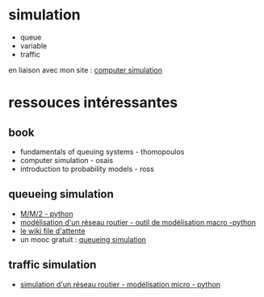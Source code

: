 # simulation

* queue
* variable
* traffic

en liaison avec mon site : [computer simulation](https://xn--petitfut-i1a.com/computer-simulation/)

# ressouces intéressantes

## book
* fundamentals of queuing systems - thomopoulos
* computer simulation - osais
* introduction to probability models - ross

## queueing simulation
* [M/M/2 - python](https://towardsdatascience.com/simulating-a-queuing-system-in-python-8a7d1151d485)
* [modélisation d'un réseau routier - outil de modélisation macro -python](https://pypi.org/project/queueing-tool/)
* [le wiki file d'attente](https://fr.wikipedia.org/wiki/Th%C3%A9orie_des_files_d%27attente)
* un mooc gratuit : [queueing simulation](https://learning.edx.org/course/course-v1:IMTx+CS101+3T2018/block-v1:IMTx+CS101+3T2018+type@sequential+block@cc8d350227604fccb789a46558e8d1c7/block-v1:IMTx+CS101+3T2018+type@vertical+block@d555e03285d14344ba12296baaeabf25)


## traffic simulation
* [simulation d'un réseau routier - modélisation micro - python](https://towardsdatascience.com/simulating-traffic-flow-in-python-ee1eab4dd20f)
